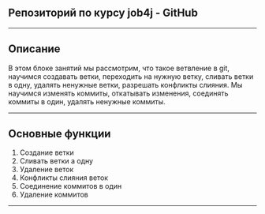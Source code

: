 ## Репозиторий по курсу job4j - GitHub


---

## Описание

В этом блоке занятий мы рассмотрим, что такое ветвление в git, научимся создавать ветки, переходить на нужную ветку, сливать ветки в одну,
удалять ненужные ветки, разрешать конфликты слияния. Мы научимся изменять коммиты, откатывать изменения, соединять коммиты в один, удалять ненужные коммиты.

---

## Основные функции

1. Создание ветки
2. Сливать ветки а одну
3. Удаление веток
4. Конфликты слияния веток
5. Соединение коммитов в один
6. Удаление коммитов





---
